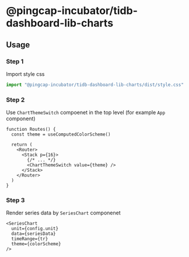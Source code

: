 # @pingcap-incubator/tidb-dashboard-lib-charts

## Usage

### Step 1

Import style css

```ts
import "@pingcap-incubator/tidb-dashboard-lib-charts/dist/style.css"
```

### Step 2

Use `ChartThemeSwitch` compoenet in the top level (for example `App` component)

```tsx
function Routes() {
  const theme = useComputedColorScheme()

  return (
    <Router>
      <Stack p={16}>
        {/* ... */}
        <ChartThemeSwitch value={theme} />
      </Stack>
    </Router>
  )
}
```

### Step 3

Render series data by `SeriesChart` componenet

```tsx
<SeriesChart
  unit={config.unit}
  data={seriesData}
  timeRange={tr}
  theme={colorScheme}
/>
```
